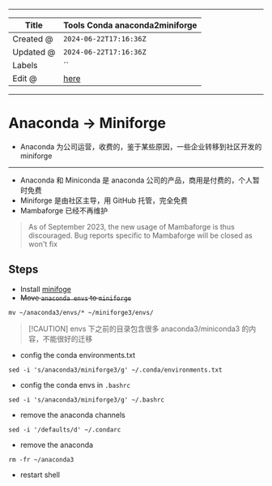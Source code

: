 -----

| Title     | Tools Conda anaconda2miniforge                       |
| --------- | ---------------------------------------------------- |
| Created @ | `2024-06-22T17:16:36Z`                               |
| Updated @ | `2024-06-22T17:16:36Z`                               |
| Labels    | \`\`                                                 |
| Edit @    | [here](https://github.com/junxnone/xwiki/issues/309) |

-----

# Anaconda -\> Miniforge

  - Anaconda 为公司运营，收费的，鉴于某些原因，一些企业转移到社区开发的 miniforge

-----

  - Anaconda 和 Miniconda 是 anaconda 公司的产品，商用是付费的，个人暂时免费
  - Miniforge 是由社区主导，用 GitHub 托管，完全免费
  - Mambaforge 已经不再维护

> As of September 2023, the new usage of Mambaforge is thus discouraged.
> Bug reports specific to Mambaforge will be closed as won't fix

## Steps

  - Install [minifoge](https://conda-forge.org/miniforge/)
  - ~~Move `anaconda envs` to `miniforge`~~

<!-- end list -->

    mv ~/anaconda3/envs/* ~/miniforge3/envs/

> \[\!CAUTION\] envs 下之前的目录包含很多 anaconda3/miniconda3 的内容，不能很好的迁移

  - config the conda environments.txt

<!-- end list -->

    sed -i 's/anaconda3/miniforge3/g' ~/.conda/environments.txt

  - config the conda envs in `.bashrc`

<!-- end list -->

    sed -i 's/anaconda3/miniforge3/g' ~/.bashrc

  - remove the anaconda channels

<!-- end list -->

    sed -i '/defaults/d' ~/.condarc

  - remove the anaconda

<!-- end list -->

    rm -fr ~/anaconda3

  - restart shell
